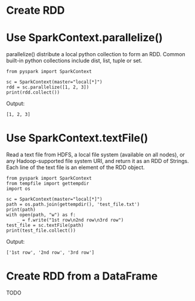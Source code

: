 # Create RDD

# Use SparkContext.parallelize()

parallelize() distribute a local python collection to form an RDD. Common built-in python collections include dist, list, tuple or set.

    from pyspark import SparkContext
    
    sc = SparkContext(master="local[*]")
    rdd = sc.parallelize([1, 2, 3])
    print(rdd.collect())

Output:

    [1, 2, 3]

# Use SparkContext.textFile()

Read a text file from HDFS, a local file system (available on all nodes), or any Hadoop-supported file system URI, and return it as an RDD of Strings. Each line of the text file is an element of the RDD object.

    from pyspark import SparkContext
    from tempfile import gettempdir
    import os
    
    sc = SparkContext(master="local[*]")
    path = os.path.join(gettempdir(), 'test_file.txt')
    print(path)
    with open(path, "w") as f:
        _ = f.write("1st row\n2nd row\n3rd row")
    test_file = sc.textFile(path)
    print(test_file.collect())

Output:

    ['1st row', '2nd row', '3rd row']

# Create RDD from a DataFrame

TODO